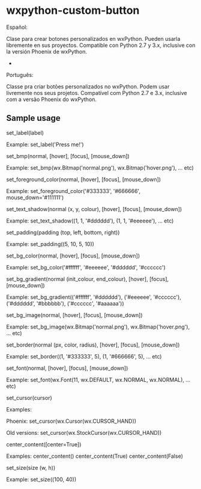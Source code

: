 wxpython-custom-button
======================

Español:

Clase para crear botones personalizados en wxPython. Pueden usarla libremente en sus proyectos. Compatible con Python 2.7 y 3.x, inclusive con la versión Phoenix de wxPython.

-

Português:

Classe pra criar botões personalizados no wxPython. Podem usar livremente nos seus projetos. Compatível com Python 2.7 e 3.x, inclusive com a versão Phoenix do wxPython.

Sample usage
------------

set_label(label)

Example:
set_label('Press me!')


set_bmp(normal, [hover], [focus], [mouse_down])

Example:
set_bmp(wx.Bitmap('normal.png'), wx.Bitmap('hover.png'), ... etc)


set_foreground_color(normal, [hover], [focus], [mouse_down])

Example:
set_foreground_color('#333333', '#666666', mouse_down='#111111')


set_text_shadow(normal (x, y, colour), [hover], [focus], [mouse_down])

Example:
set_text_shadow((1, 1, '#dddddd'), (1, 1, '#eeeeee'), ... etc)


set_padding(padding (top, left, bottom, right))

Example:
set_padding((5, 10, 5, 10))


set_bg_color(normal, [hover], [focus], [mouse_down])

Example:
set_bg_color('#ffffff', '#eeeeee', '#dddddd', '#cccccc')


set_bg_gradient(normal (init_colour, end_colour), [hover], [focus], [mouse_down])

Example:
set_bg_gradient(('#ffffff', '#dddddd'), ('#eeeeee', '#cccccc'), ('#dddddd', '#bbbbbb'), ('#cccccc', '#aaaaaa'))


set_bg_image(normal, [hover], [focus], [mouse_down])

Example:
set_bg_image(wx.Bitmap('normal.png'), wx.Bitmap('hover.png'), ... etc)


set_border(normal (px, color, radius), [hover], [focus], [mouse_down])

Example:
set_border((1, '#333333', 5), (1, '#666666', 5), ... etc)


set_font(normal, [hover], [focus], [mouse_down])

Example:
set_font(wx.Font(11, wx.DEFAULT, wx.NORMAL, wx.NORMAL), ... etc)


set_cursor(cursor)

Examples:

Phoenix:
set_cursor(wx.Cursor(wx.CURSOR_HAND))

Old versions:
set_cursor(wx.StockCursor(wx.CURSOR_HAND))


center_content([center=True])

Examples:
center_content()
center_content(True)
center_content(False)


set_size(size (w, h))

Example:
set_size((100, 40))
